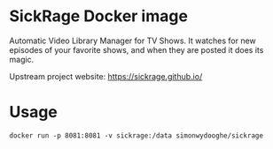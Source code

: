 # SickRage Docker image

Automatic Video Library Manager for TV Shows. It watches for new episodes of your favorite shows, and when they are posted it does its magic.

Upstream project website: https://sickrage.github.io/

# Usage

```
docker run -p 8081:8081 -v sickrage:/data simonwydooghe/sickrage
```
